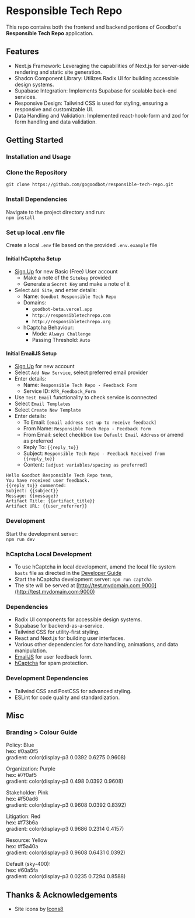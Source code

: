 # Responsible Tech Repo

This repo contains both the frontend and backend portions of Goodbot's **Responsible Tech Repo** application.

## Features

- Next.js Framework: Leveraging the capabilities of Next.js for server-side rendering and static site generation.
- Shadcn Component Library: Utilizes Radix UI for building accessible design systems.
- Supabase Integration: Implements Supabase for scalable back-end services.
- Responsive Design: Tailwind CSS is used for styling, ensuring a responsive and customizable UI.
- Data Handling and Validation: Implemented react-hook-form and zod for form handling and data validation.

## Getting Started

### Installation and Usage

### Clone the Repository  
`git clone https://github.com/gogoodbot/responsible-tech-repo.git`

### Install Dependencies    
Navigate to the project directory and run:  
`npm install`

### Set up local .env file
Create a local `.env` file based on the provided `.env.example` file

#### Initial hCaptcha Setup
- [Sign Up](https://dashboard.hcaptcha.com/signup) for new Basic (Free) User account
  - Make a note of the `Sitekey` provided
  - Generate a `Secret Key` and make a note of it
- Select `Add Site`, and enter details:  
  - Name: `Goodbot Responsible Tech Repo`
  - Domains:  
    - `goodbot-beta.vercel.app`
    - `http://responsibletechrepo.com`
    - `http://responsibletechrepo.org`
  - hCaptcha Behaviour:
    - Mode: `Always Challenge`
    - Passing Threshold: `Auto`

#### Initial EmailJS Setup
- [Sign Up](https://dashboard.emailjs.com/sign-up) for new account
- Select `Add New Service`, select preferred email provider
- Enter details: 
  - Name: `Responsible Tech Repo - Feedback Form`
  - Service ID: `RTR_Feedback_Form`
- Use `Test Email` functionality to check service is connected
- Select `Email Templates`
- Select `Create New Template`
- Enter details:
  - To Email: `[email address set up to receive feedback]`
  - From Name: `Responsible Tech Repo - Feedback Form`
  - From Email: select checkbox `Use Default Email Address` or amend as preferred
  - Reply To: `{{reply_to}}`
  - Subject: `Responsible Tech Repo - Feedback Received from {{reply_to}}`
  - Content: `[adjust variables/spacing as preferred]`
```
Hello Goodbot Responsible Tech Repo team,
You have received user feedback.
{{reply_to}} commented:
Subject: {{subject}}
Message: {{message}}
Artifact Title: {{artifact_title}}
Artifact URL: {{user_referrer}}
```

### Development
Start the development server:  
`npm run dev`

### hCaptcha Local Development
- To use hCaptcha in local development, amend the local file system `hosts` file as directed in the [Developer Guide](https://docs.hcaptcha.com/#local-development)  
- Start the hCaptcha development server:
`npm run captcha`  
- The site will be served at [http://test.mydomain.com:9000](http://test.mydomain.com:9000)

### Dependencies  
- Radix UI components for accessible design systems.
- Supabase for backend-as-a-service.
- Tailwind CSS for utility-first styling.
- React and Next.js for building user interfaces.
- Various other dependencies for date handling, animations, and data manipulation.
- [EmailJS](https://www.emailjs.com) for user feedback form.
- [hCaptcha](https://www.hcaptcha.com) for spam protection.

### Development Dependencies  
- Tailwind CSS and PostCSS for advanced styling.
- ESLint for code quality and standardization.

## Misc

### Branding > Colour Guide

Policy: Blue  
hex: #0aa0f5  
gradient: color(display-p3 0.0392 0.6275 0.9608)  

Organization: Purple  
hex: #7f0af5  
gradient: color(display-p3 0.498 0.0392 0.9608)  

Stakeholder: Pink  
hex: #f50ad6  
gradient: color(display-p3 0.9608 0.0392 0.8392)  

Litigation: Red  
hex: #f73b6a  
gradient: color(display-p3 0.9686 0.2314 0.4157)  

Resource: Yellow  
hex: #f5a40a  
gradient: color(display-p3 0.9608 0.6431 0.0392)  

Default (sky-400):  
hex: #60a5fa  
gradient: color(display-p3 0.0235 0.7294 0.8588)  

## Thanks & Acknowledgements
- Site icons by [Icons8](https://icons8.com/)